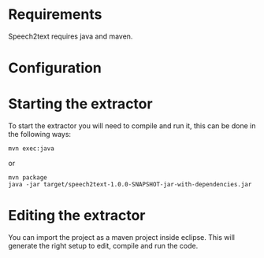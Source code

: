 # Requirements

Speech2text requires java and maven.

# Configuration



# Starting the extractor

To start the extractor you will need to compile and run it, this can be done in the following ways:

```
mvn exec:java
```

or 

```
mvn package
java -jar target/speech2text-1.0.0-SNAPSHOT-jar-with-dependencies.jar
```

# Editing the extractor

You can import the project as a maven project inside eclipse. This will generate the right setup to edit, compile and run the code.
